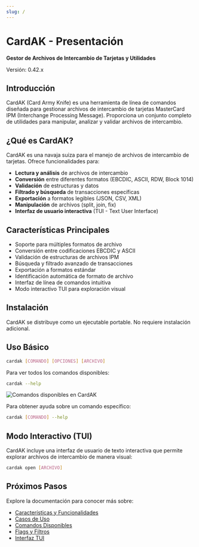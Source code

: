 ```yaml
---
slug: /
---
```


# CardAK - Presentación

**Gestor de Archivos de Intercambio de Tarjetas y Utilidades**

Versión: 0.42.x

## Introducción

CardAK (Card Army Knife) es una herramienta de línea de comandos diseñada para gestionar archivos de intercambio de tarjetas MasterCard IPM (Interchange Processing Message). Proporciona un conjunto completo de utilidades para manipular, analizar y validar archivos de intercambio.

## ¿Qué es CardAK?

CardAK es una navaja suiza para el manejo de archivos de intercambio de tarjetas. Ofrece funcionalidades para:

- **Lectura y análisis** de archivos de intercambio
- **Conversión** entre diferentes formatos (EBCDIC, ASCII, RDW, Block 1014)
- **Validación** de estructuras y datos
- **Filtrado y búsqueda** de transacciones específicas
- **Exportación** a formatos legibles (JSON, CSV, XML)
- **Manipulación** de archivos (split, join, fix)
- **Interfaz de usuario interactiva** (TUI - Text User Interface)

## Características Principales

- Soporte para múltiples formatos de archivo
- Conversión entre codificaciones EBCDIC y ASCII
- Validación de estructuras de archivos IPM
- Búsqueda y filtrado avanzado de transacciones
- Exportación a formatos estándar
- Identificación automática de formato de archivo
- Interfaz de línea de comandos intuitiva
- Modo interactivo TUI para exploración visual

## Instalación

CardAK se distribuye como un ejecutable portable. No requiere instalación adicional.

## Uso Básico

```bash
cardak [COMANDO] [OPCIONES] [ARCHIVO]
```

Para ver todos los comandos disponibles:

```bash
cardak --help
```

![Comandos disponibles en CardAK](/img/comandos-1.png)

Para obtener ayuda sobre un comando específico:

```bash
cardak [COMANDO] --help
```

## Modo Interactivo (TUI)

CardAK incluye una interfaz de usuario de texto interactiva que permite explorar archivos de intercambio de manera visual:

```bash
cardak open [ARCHIVO]
```

## Próximos Pasos

Explore la documentación para conocer más sobre:

- [Características y Funcionalidades](descripcion/caracteristicas)
- [Casos de Uso](casos-de-uso)
- [Comandos Disponibles](comandos/chop)
- [Flags y Filtros](flags-filtros)
- [Interfaz TUI](tui)